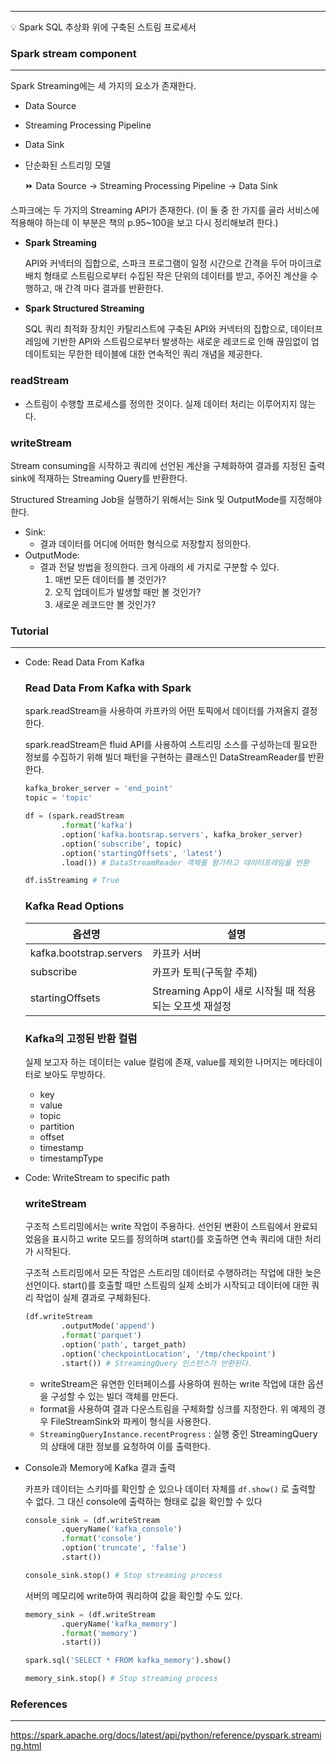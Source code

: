 ------

<aside> 💡 Spark SQL 추상화 위에 구축된 스트림 프로세서

</aside>

### Spark stream component

------

Spark Streaming에는 세 가지의 요소가 존재한다.

- Data Source

- Streaming Processing Pipeline

- Data Sink

- 단순화된 스트리밍 모델

    <aside> ⏩ Data Source → Streaming Processing Pipeline → Data Sink

    </aside>

스파크에는 두 가지의 Streaming API가 존재한다. (이 둘 중 한 가지를 골라 서비스에 적용해야 하는데 이 부분은 책의 p.95~100을 보고 다시 정리해보려 한다.)

- **Spark Streaming**

    API와 커넥터의 집합으로, 스파크 프로그램이 일정 시간으로 간격을 두어 마이크로배치 형태로 스트림으로부터 수집된 작은 단위의 데이터를 받고, 주어진 계산을 수행하고, 매 간격 마다 결과를 반환한다.

- **Spark Structured Streaming**

    SQL 쿼리 최적화 장치인 카탈리스트에 구축된 API와 커넥터의 집합으로, 데이터프레임에 기반한 API와 스트림으로부터 발생하는 새로운 레코드로 인해 끊임없이 업데이트되는 무한한 테이블에 대한 연속적인 쿼리 개념을 제공한다.

### readStream

- 스트림이 수행할 프로세스를 정의한 것이다. 실제 데이터 처리는 이루어지지 않는다.

### writeStream

Stream consuming을 시작하고 쿼리에 선언된 계산을 구체화하여 결과를 지정된 출력 sink에 적재하는 Streaming Query를 반환한다.

Structured Streaming Job을 실행하기 위해서는 Sink 및 OutputMode를 지정해야 한다.

- Sink:
    - 결과 데이터를 어디에 어떠한 형식으로 저장할지 정의한다.
- OutputMode:
    - 결과 전달 방법을 정의한다. 크게 아래의 세 가지로 구분할 수 있다.
        1. 매번 모든 데이터를 볼 것인가?
        2. 오직 업데이트가 발생할 때만 볼 것인가?
        3. 새로운 레코드만 볼 것인가?

### Tutorial

------

- Code: Read Data From Kafka

    ### Read Data From Kafka with Spark

    spark.readStream을 사용하여 카프카의 어떤 토픽에서 데이터를 가져올지 결정한다.

    spark.readStream은 fluid API를 사용하여 스트리밍 소스를 구성하는데 필요한 정보를 수집하기 위해 빌더 패턴을 구현하는 클래스인 DataStreamReader를 반환한다.

    ```python
    kafka_broker_server = 'end_point'
    topic = 'topic'
    
    df = (spark.readStream
    		.format('kafka')
    		.option('kafka.bootsrap.servers', kafka_broker_server)
    		.option('subscribe', topic)
    		.option('startingOffsets', 'latest')
    		.load()) # DataStreamReader 객체를 평가하고 데이터프레임을 반환
    
    df.isStreaming # True
    ```

    ### Kafka Read Options

    | 옵션명                  | 설명                                                  |
    | ----------------------- | ----------------------------------------------------- |
    | kafka.bootstrap.servers | 카프카 서버                                           |
    | subscribe               | 카프카 토픽(구독할 주체)                              |
    | startingOffsets         | Streaming App이 새로 시작될 때 적용되는 오프셋 재설정 |

    ### Kafka의 고정된 반환 컬럼

    실제 보고자 하는 데이터는 value 컬럼에 존재, value를 제외한 나머지는 메타데이터로 보아도 무방하다.

    - key
    - value
    - topic
    - partition
    - offset
    - timestamp
    - timestampType

- Code: WriteStream to specific path

    ### writeStream

    구조적 스트리밍에서는 write 작업이 주용하다. 선언된 변환이 스트림에서 완료되었음을 표시하고 write 모드를 정의하며 start()를 호출하면 연속 쿼리에 대한 처리가 시작된다.

    구조적 스트리밍에서 모든 작업은 스트리밍 데이터로 수행하려는 작업에 대한 늦은 선언이다. start()를 호출할 때만 스트림의 실제 소비가 시작되고 데이터에 대한 쿼리 작업이 실제 결과로 구체화된다.

    ```python
    (df.writeStream
    		.outputMode('append')
    		.format('parquet')
    		.option('path', target_path)
    		.option('checkpointLocation', '/tmp/checkpoint')
    		.start()) # StreamingQuery 인스턴스가 반환된다.
    ```

    - writeStream은 유연한 인터페이스를 사용하여 원하는 write 작업에 대한 옵션을 구성할 수 있는 빌더 객체를 만든다.
    - format을 사용하여 결과 다운스트림을 구체화할 싱크를 지정한다. 위 예제의 경우 FileStreamSink와 파케이 형식을 사용한다.
    - `StreamingQueryInstance.recentProgress` : 실행 중인 StreamingQuery의 상태에 대한 정보를 요청하여 이를 출력한다.

- Console과 Memory에 Kafka 결과 출력

    카프카 데이터는 스키마를 확인할 순 있으나 데이터 자체를 `df.show()` 로 출력할 수 없다. 그 대신 console에 출력하는 형태로 값을 확인할 수 있다

    ```python
    console_sink = (df.writeStream
    		.queryName('kafka_console')
    		.format('console')
    		.option('truncate', 'false')
    		.start())
    
    console_sink.stop() # Stop streaming process
    ```

    서버의 메모리에 write하여 쿼리하여 값을 확인할 수도 있다.

    ```python
    memory_sink = (df.writeStream
    		.queryName('kafka_memory')
    		.format('memory')
    		.start())
    
    spark.sql('SELECT * FROM kafka_memory').show()
    
    memory_sink.stop() # Stop streaming process
    ```

### References

------

https://spark.apache.org/docs/latest/api/python/reference/pyspark.streaming.html